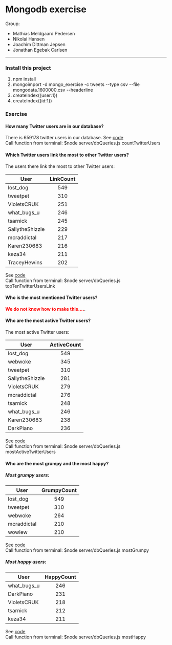 # Mongodb exercise

Group: 
- Mathias Meldgaard Pedersen
- Nikolai Hansen
- Joachim Dittman Jepsen
- Jonathan Egebak Carlsen
----------------------------------------------------------

### Install this project
1. npm install
1. mongoimport -d mongo_exercise -c tweets --type csv --file mongodata.1600000.csv --headerline
1. createIndex({user:1})
1. createIndex({id:1})

### Exercise

#### How many Twitter users are in our database?
There is 659178 twitter users in our database. See [code](https://github.com/nikolai94/Mongodb_exercise/blob/master/server/dbQueries.js#L8) <br />
Call function from terminal: $node server/dbQueries.js countTwitterUsers

#### Which Twitter users link the most to other Twitter users? 
The users there link the most to other Twitter users:

| User            | LinkCount      |
| -------------   |:-------------: | 
| lost_dog        | 549            |
| tweetpet        | 310            |
| VioletsCRUK     | 251            |
| what_bugs_u     | 246            |
| tsarnick        | 245            |
| SallytheShizzle | 229            |
| mcraddictal     | 217            |
| Karen230683     | 216            |
| keza34          | 211            |
| TraceyHewins    | 202            |

See [code](https://github.com/nikolai94/Mongodb_exercise/blob/master/server/dbQueries.js#L21) <br />
Call function from terminal: $node server/dbQueries.js topTenTwitterUsersLink

#### Who is the most mentioned Twitter users?
<b style='color:red'>We do not know how to make this....</b>.

#### Who are the most active Twitter users?
The most active Twitter users:

| User            |    ActiveCount |
| -------------   |:-------------: | 
| lost_dog        | 549            |
| webwoke         | 345            |
| tweetpet        | 310            |
| SallytheShizzle | 281            |
| VioletsCRUK     | 279            |
| mcraddictal     | 276            |
| tsarnick        | 248            |
| what_bugs_u     | 246            |
| Karen230683     | 238            |
| DarkPiano       | 236            |

See [code](https://github.com/nikolai94/Mongodb_exercise/blob/master/server/dbQueries.js#L51) <br />
Call function from terminal: $node server/dbQueries.js mostActiveTwitterUsers

#### Who are the most grumpy and the most happy?

##### Most grumpy users:

| User            | GrumpyCount    |
| -------------   |:-------------: | 
| lost_dog        | 549            |
| tweetpet        | 310            |
| webwoke         | 264            |
| mcraddictal     | 210            |
| wowlew          | 210            |

See [code](https://github.com/nikolai94/Mongodb_exercise/blob/master/server/dbQueries.js#L66) <br />
Call function from terminal: $node server/dbQueries.js mostGrumpy

##### Most happy users:

| User            | HappyCount     |
| -------------   |:-------------: | 
| what_bugs_u     | 246            |
| DarkPiano       | 231            |
| VioletsCRUK     | 218            |
| tsarnick        | 212            |
| keza34          | 211            |

See [code](https://github.com/nikolai94/Mongodb_exercise/blob/master/server/dbQueries.js#L81) <br />
Call function from terminal: $node server/dbQueries.js mostHappy




